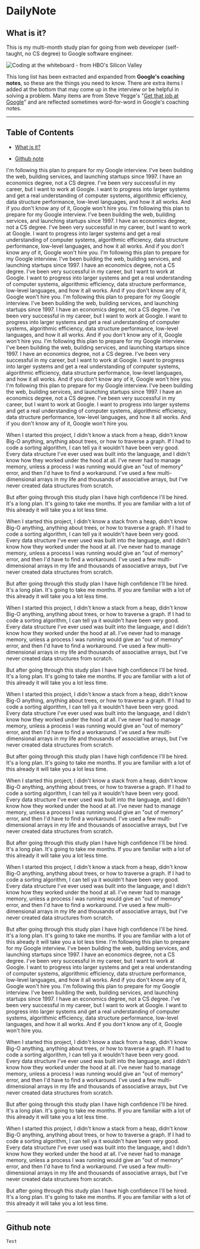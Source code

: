 # DailyNote

## What is it?

This is my multi-month study plan for going from web developer (self-taught, no CS degree) to Google software engineer.

![Coding at the whiteboard - from HBO's Silicon Valley](https://dng5l3qzreal6.cloudfront.net/2016/Aug/coding_board_small-1470866369118.jpg)

This long list has been extracted and expanded from **Google's coaching notes**, so these are the things you need to know. 
There are extra items I added at the bottom that may come up in the interview or be helpful in solving a problem. Many items are from 
Steve Yegge's "[Get that job at Google](http://steve-yegge.blogspot.com/2008/03/get-that-job-at-google.html)" and are reflected 
sometimes word-for-word in Google's coaching notes.

---

## Table of Contents

- [What is it?](#what-is-it)

- [Github note](#github-note)

I'm following this plan to prepare for my Google interview. I've been building the web, building services, and launching startups since 1997. I have an economics degree, not a CS degree. I've been very successful in my career, but I want to work at Google. I want to progress into larger systems and get a real understanding of computer systems, algorithmic efficiency, data structure performance, low-level languages, and how it all works. And if you don't know any of it, Google won't hire you.
I'm following this plan to prepare for my Google interview. I've been building the web, building services, and launching startups since 1997. I have an economics degree, not a CS degree. I've been very successful in my career, but I want to work at Google. I want to progress into larger systems and get a real understanding of computer systems, algorithmic efficiency, data structure performance, low-level languages, and how it all works. And if you don't know any of it, Google won't hire you.
I'm following this plan to prepare for my Google interview. I've been building the web, building services, and launching startups since 1997. I have an economics degree, not a CS degree. I've been very successful in my career, but I want to work at Google. I want to progress into larger systems and get a real understanding of computer systems, algorithmic efficiency, data structure performance, low-level languages, and how it all works. And if you don't know any of it, Google won't hire you.
I'm following this plan to prepare for my Google interview. I've been building the web, building services, and launching startups since 1997. I have an economics degree, not a CS degree. I've been very successful in my career, but I want to work at Google. I want to progress into larger systems and get a real understanding of computer systems, algorithmic efficiency, data structure performance, low-level languages, and how it all works. And if you don't know any of it, Google won't hire you.
I'm following this plan to prepare for my Google interview. I've been building the web, building services, and launching startups since 1997. I have an economics degree, not a CS degree. I've been very successful in my career, but I want to work at Google. I want to progress into larger systems and get a real understanding of computer systems, algorithmic efficiency, data structure performance, low-level languages, and how it all works. And if you don't know any of it, Google won't hire you.
I'm following this plan to prepare for my Google interview. I've been building the web, building services, and launching startups since 1997. I have an economics degree, not a CS degree. I've been very successful in my career, but I want to work at Google. I want to progress into larger systems and get a real understanding of computer systems, algorithmic efficiency, data structure performance, low-level languages, and how it all works. And if you don't know any of it, Google won't hire you.

When I started this project, I didn't know a stack from a heap, didn't know Big-O anything, anything about trees, or how to traverse a graph. If I had to code a sorting algorithm, I can tell ya it wouldn't have been very good. Every data structure I've ever used was built into the language, and I didn't know how they worked under the hood at all. I've never had to manage memory, unless a process I was running would give an "out of memory" error, and then I'd have to find a workaround. I've used a few multi-dimensional arrays in my life and thousands of associative arrays, but I've never created data structures from scratch.

But after going through this study plan I have high confidence I'll be hired. It's a long plan. It's going to take me months. If you are familiar with a lot of this already it will take you a lot less time.

When I started this project, I didn't know a stack from a heap, didn't know Big-O anything, anything about trees, or how to traverse a graph. If I had to code a sorting algorithm, I can tell ya it wouldn't have been very good. Every data structure I've ever used was built into the language, and I didn't know how they worked under the hood at all. I've never had to manage memory, unless a process I was running would give an "out of memory" error, and then I'd have to find a workaround. I've used a few multi-dimensional arrays in my life and thousands of associative arrays, but I've never created data structures from scratch.

But after going through this study plan I have high confidence I'll be hired. It's a long plan. It's going to take me months. If you are familiar with a lot of this already it will take you a lot less time.

When I started this project, I didn't know a stack from a heap, didn't know Big-O anything, anything about trees, or how to traverse a graph. If I had to code a sorting algorithm, I can tell ya it wouldn't have been very good. Every data structure I've ever used was built into the language, and I didn't know how they worked under the hood at all. I've never had to manage memory, unless a process I was running would give an "out of memory" error, and then I'd have to find a workaround. I've used a few multi-dimensional arrays in my life and thousands of associative arrays, but I've never created data structures from scratch.

But after going through this study plan I have high confidence I'll be hired. It's a long plan. It's going to take me months. If you are familiar with a lot of this already it will take you a lot less time.

When I started this project, I didn't know a stack from a heap, didn't know Big-O anything, anything about trees, or how to traverse a graph. If I had to code a sorting algorithm, I can tell ya it wouldn't have been very good. Every data structure I've ever used was built into the language, and I didn't know how they worked under the hood at all. I've never had to manage memory, unless a process I was running would give an "out of memory" error, and then I'd have to find a workaround. I've used a few multi-dimensional arrays in my life and thousands of associative arrays, but I've never created data structures from scratch.

But after going through this study plan I have high confidence I'll be hired. It's a long plan. It's going to take me months. If you are familiar with a lot of this already it will take you a lot less time.

When I started this project, I didn't know a stack from a heap, didn't know Big-O anything, anything about trees, or how to traverse a graph. If I had to code a sorting algorithm, I can tell ya it wouldn't have been very good. Every data structure I've ever used was built into the language, and I didn't know how they worked under the hood at all. I've never had to manage memory, unless a process I was running would give an "out of memory" error, and then I'd have to find a workaround. I've used a few multi-dimensional arrays in my life and thousands of associative arrays, but I've never created data structures from scratch.

But after going through this study plan I have high confidence I'll be hired. It's a long plan. It's going to take me months. If you are familiar with a lot of this already it will take you a lot less time.

When I started this project, I didn't know a stack from a heap, didn't know Big-O anything, anything about trees, or how to traverse a graph. If I had to code a sorting algorithm, I can tell ya it wouldn't have been very good. Every data structure I've ever used was built into the language, and I didn't know how they worked under the hood at all. I've never had to manage memory, unless a process I was running would give an "out of memory" error, and then I'd have to find a workaround. I've used a few multi-dimensional arrays in my life and thousands of associative arrays, but I've never created data structures from scratch.

But after going through this study plan I have high confidence I'll be hired. It's a long plan. It's going to take me months. If you are familiar with a lot of this already it will take you a lot less time.
I'm following this plan to prepare for my Google interview. I've been building the web, building services, and launching startups since 1997. I have an economics degree, not a CS degree. I've been very successful in my career, but I want to work at Google. I want to progress into larger systems and get a real understanding of computer systems, algorithmic efficiency, data structure performance, low-level languages, and how it all works. And if you don't know any of it, Google won't hire you.
I'm following this plan to prepare for my Google interview. I've been building the web, building services, and launching startups since 1997. I have an economics degree, not a CS degree. I've been very successful in my career, but I want to work at Google. I want to progress into larger systems and get a real understanding of computer systems, algorithmic efficiency, data structure performance, low-level languages, and how it all works. And if you don't know any of it, Google won't hire you.

When I started this project, I didn't know a stack from a heap, didn't know Big-O anything, anything about trees, or how to traverse a graph. If I had to code a sorting algorithm, I can tell ya it wouldn't have been very good. Every data structure I've ever used was built into the language, and I didn't know how they worked under the hood at all. I've never had to manage memory, unless a process I was running would give an "out of memory" error, and then I'd have to find a workaround. I've used a few multi-dimensional arrays in my life and thousands of associative arrays, but I've never created data structures from scratch.

But after going through this study plan I have high confidence I'll be hired. It's a long plan. It's going to take me months. If you are familiar with a lot of this already it will take you a lot less time.

When I started this project, I didn't know a stack from a heap, didn't know Big-O anything, anything about trees, or how to traverse a graph. If I had to code a sorting algorithm, I can tell ya it wouldn't have been very good. Every data structure I've ever used was built into the language, and I didn't know how they worked under the hood at all. I've never had to manage memory, unless a process I was running would give an "out of memory" error, and then I'd have to find a workaround. I've used a few multi-dimensional arrays in my life and thousands of associative arrays, but I've never created data structures from scratch.

But after going through this study plan I have high confidence I'll be hired. It's a long plan. It's going to take me months. If you are familiar with a lot of this already it will take you a lot less time.

---
## Github note
	Test
